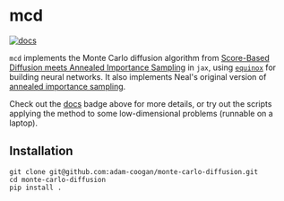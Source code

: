 # mcd

[![docs](https://readthedocs.org/projects/monte-carlo-diffusion/badge/?version=latest)](http://monte-carlo-diffusion.readthedocs.io/?badge=latest)

`mcd` implements the Monte Carlo diffusion algorithm from [Score-Based Diffusion meets Annealed Importance Sampling](https://arxiv.org/abs/2208.07698) in `jax`, using [`equinox`](https://github.com/patrick-kidger/equinox/)
for building neural networks. It also implements Neal's original version of [annealed importance sampling](https://arxiv.org/abs/physics/9803008).

Check out the [docs](https://monte-carlo-diffusion.readthedocs.io/en/latest/) badge
above for more details, or try out the scripts applying the method to some low-dimensional
problems (runnable on a laptop).

## Installation

```
git clone git@github.com:adam-coogan/monte-carlo-diffusion.git
cd monte-carlo-diffusion
pip install .
```
